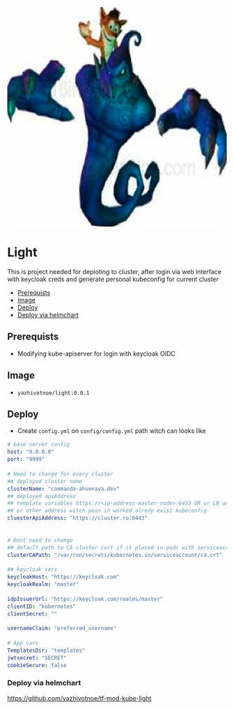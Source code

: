 ![image](./image.png)

# Light

This is project needed for deploting to cluster, after login via web interface with keycloak creds and generate personal kubeconfig for current cluster 

- [Prerequists](#prerequists)
- [Image](#image)
- [Deploy](#deploy)
- [Deploy via helmchart](#deploy-via-helmchart)


## Prerequists 

- Modifying kube-apiserver for login with keycloak OIDC


## Image

- `yazhivotnoe/light:0.0.1`

## Deploy

- Create `config.yml` on `config/config.yml` path witch can looks like

```yaml
# base server config
host: "0.0.0.0"
port: "9999"

# Need to change for every cluster
## deployed cluster name
clusterName: "commanda-ahuenaya.dev"
## deployed apiAddress
## template variables https://<ip-address-master-node>:6433 OR ur LB address with dicrover master node
## or other address witch poin in worked alredy exist kubeconfig
cluesterApiAddress: "https://cluster.ru:6443"


# Dont need to change
## default path to CA cluster cert if it placed in pods with serviceaccount 
clusterCAPath: "/var/run/secrets/kubernetes.io/serviceaccount/ca.crt"

## keycloak vars
keycloakHost: "https://keycloak.com"
keycloakRealm: "master"

idpIssuerUrl: "https://keycloak.com/realms/master"
clientID: "kubernetes"
clientSecret: ""

usernameClaim: "preferred_username"

# App vars
TemplatesDir: "templates"
jwtsecret: "SECRET"
cookieSecure: false
```

### Deploy via helmchart

https://github.com/yazhivotnoe/tf-mod-kube-light

